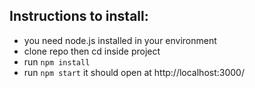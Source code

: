 ## Instructions to install:
- you need node.js installed in your environment
- clone repo then cd inside project
- run `npm install`
- run `npm start`
it should open at http://localhost:3000/
